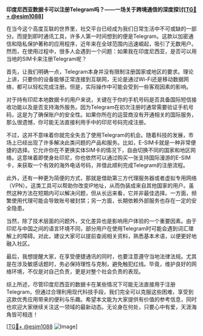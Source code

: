 **印度尼西亚数据卡可以注册Telegram吗？——一场关于跨境通信的深度探讨[[TG💪+ @esim1088](https://t.me/s/esim1088)]**

在当今这个高度互联的世界里，社交平台已经成为我们日常生活中不可或缺的一部分。而提到即时通讯工具，许多人第一时间想到的便是Telegram。这款以加密通信和隐私保护著称的应用程序，近年来在全球范围内迅速崛起，吸引了无数用户。然而，在使用过程中，很多人会遇到一个问题：如果我在印度尼西亚，是否可以用当地的SIM卡来注册Telegram呢？

首先，让我们明确一点，Telegram本身并没有限制注册国家或地区的要求。理论上讲，只要你的设备能够正常连接到互联网，无论是通过Wi-Fi还是移动数据网络，都可以轻松完成注册。但是，实际操作中可能会受到一些客观因素的影响。

对于持有印尼本地数据卡的用户来说，关键在于你的手机号码是否具备国际短信接收功能以及是否支持海外服务。因为Telegram在初次注册时通常需要验证手机号码，这是为了确保账户的安全性。如果你所在的运营商没有开通相关的国际服务，那么很遗憾，你可能无法直接利用手中的印尼号码完成注册。

不过，这并不意味着你就完全失去了使用Telegram的机会。随着科技的发展，市场上已经出现了许多解决此类问题的产品和服务。比如，E-SIM卡就是一种非常便捷的选择。它允许你在不更换实体SIM卡的情况下，自由切换不同的国家和地区网络。这意味着即使身处印尼，你也依然可以通过购买一张支持国际漫游的E-SIM卡，来获取一个有效的海外电话号码，并借此顺利完成Telegram的注册流程。

此外，还有一种更为简便的方式，那就是借助第三方代理服务器或者虚拟专用网络（VPN）。这类工具可以帮助你改变IP地址，从而伪装成来自其他国家的用户。虽然这种方法在短期内可以解决问题，但从长远来看，它并非最佳选择。一方面，频繁使用代理可能会导致账号被封禁；另一方面，长期依赖外部服务也存在一定的安全隐患。

当然，除了技术层面的问题外，文化差异也是影响用户体验的一个重要因素。由于印尼与中国之间的语言环境不同，部分用户在使用Telegram时可能会遇到词汇理解上的障碍。对此，建议大家可以提前查阅相关资料，熟悉基本术语，以便更好地融入社区。

最后，我想提醒大家，在享受便捷通讯的同时，也要注意遵守当地法律法规。尤其是在涉及敏感话题时，务必保持理性与克制，避免触犯红线。毕竟，维护良好的网络环境，不仅是对自己负责，更是对整个社会负责的表现。

综上所述，尽管印度尼西亚的数据卡在某些情况下可能无法直接用于注册Telegram，但通过合理利用现代科技手段，我们完全可以克服这些困难，享受到这款优秀应用带来的便利与乐趣。希望本文能为大家提供有价值的参考信息，同时也欢迎大家继续关注这一领域的最新动态。无论身在何处，只要心中有爱，天涯海角皆可相连！

[[TG💪+ @esim1088](https://t.me/s/esim1088) ![Image](https://i.postimg.cc/4NQfJmqS/Snipaste-2025-05-13-00-14-12.png)]